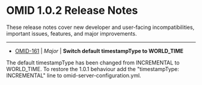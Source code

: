 
<!---
# Licensed to the Apache Software Foundation (ASF) under one
# or more contributor license agreements.  See the NOTICE file
# distributed with this work for additional information
# regarding copyright ownership.  The ASF licenses this file
# to you under the Apache License, Version 2.0 (the
# "License"); you may not use this file except in compliance
# with the License.  You may obtain a copy of the License at
#
#     http://www.apache.org/licenses/LICENSE-2.0
#
# Unless required by applicable law or agreed to in writing, software
# distributed under the License is distributed on an "AS IS" BASIS,
# WITHOUT WARRANTIES OR CONDITIONS OF ANY KIND, either express or implied.
# See the License for the specific language governing permissions and
# limitations under the License.
-->
# OMID  1.0.2 Release Notes

These release notes cover new developer and user-facing incompatibilities, important issues, features, and major improvements.


---

* [OMID-161](https://issues.apache.org/jira/browse/OMID-161) | *Major* | **Switch default timestampType to WORLD\_TIME**

The default timestampType has been changed from INCREMENTAL to  WORLD\_TIME.
To restore the 1.0.1 behaviour add the "timestampType: INCREMENTAL" line to omid-server-configuration.yml.



